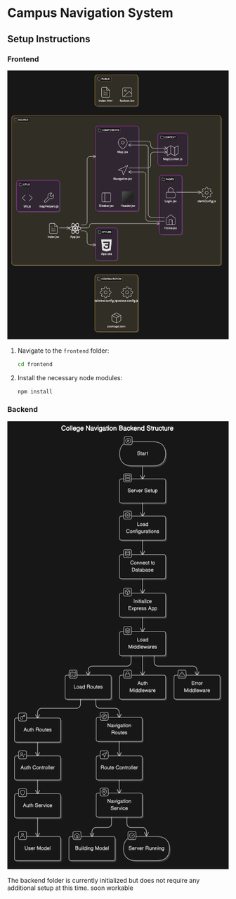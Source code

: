 # Campus Navigation System

## Setup Instructions

### Frontend

![Frontend](./frontend.png)

1. Navigate to the `frontend` folder:
    ```sh
    cd frontend
    ```
2. Install the necessary node modules:
    ```sh
    npm install
    ```

### Backend

![Backend](./backend.png)

The backend folder is currently initialized but does not require any additional setup at this time. soon workable